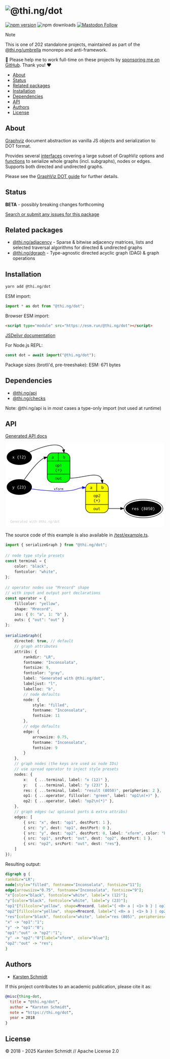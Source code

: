 <!-- This file is generated - DO NOT EDIT! -->
<!-- Please see: https://github.com/thi-ng/umbrella/blob/develop/CONTRIBUTING.md#changes-to-readme-files -->
# ![@thi.ng/dot](https://media.thi.ng/umbrella/banners-20230807/thing-dot.svg?a41a297b)

[![npm version](https://img.shields.io/npm/v/@thi.ng/dot.svg)](https://www.npmjs.com/package/@thi.ng/dot)
![npm downloads](https://img.shields.io/npm/dm/@thi.ng/dot.svg)
[![Mastodon Follow](https://img.shields.io/mastodon/follow/109331703950160316?domain=https%3A%2F%2Fmastodon.thi.ng&style=social)](https://mastodon.thi.ng/@toxi)

> [!NOTE]
> This is one of 202 standalone projects, maintained as part
> of the [@thi.ng/umbrella](https://github.com/thi-ng/umbrella/) monorepo
> and anti-framework.
>
> 🚀 Please help me to work full-time on these projects by [sponsoring me on
> GitHub](https://github.com/sponsors/postspectacular). Thank you! ❤️

- [About](#about)
- [Status](#status)
- [Related packages](#related-packages)
- [Installation](#installation)
- [Dependencies](#dependencies)
- [API](#api)
- [Authors](#authors)
- [License](#license)

## About

[Graphviz](http://www.graphviz.org/) document abstraction as vanilla JS
objects and serialization to DOT format.

Provides several
[interfaces](https://github.com/thi-ng/umbrella/tree/develop/packages/dot/src/api.ts)
covering a large subset of GraphViz options and
[functions](https://github.com/thi-ng/umbrella/tree/develop/packages/dot/src/serialize.ts)
to serialize whole graphs (incl. subgraphs), nodes or edges. Supports
both directed and undirected graphs.

Please see the [GraphViz DOT
guide](https://graphviz.gitlab.io/_pages/pdf/dotguide.pdf) for further
details.

## Status

**BETA** - possibly breaking changes forthcoming

[Search or submit any issues for this package](https://github.com/thi-ng/umbrella/issues?q=%5Bdot%5D+in%3Atitle)

## Related packages

- [@thi.ng/adjacency](https://github.com/thi-ng/umbrella/tree/develop/packages/adjacency) - Sparse & bitwise adjacency matrices, lists and selected traversal algorithms for directed & undirected graphs
- [@thi.ng/dgraph](https://github.com/thi-ng/umbrella/tree/develop/packages/dgraph) - Type-agnostic directed acyclic graph (DAG) & graph operations

## Installation

```bash
yarn add @thi.ng/dot
```

ESM import:

```ts
import * as dot from "@thi.ng/dot";
```

Browser ESM import:

```html
<script type="module" src="https://esm.run/@thi.ng/dot"></script>
```

[JSDelivr documentation](https://www.jsdelivr.com/)

For Node.js REPL:

```js
const dot = await import("@thi.ng/dot");
```

Package sizes (brotli'd, pre-treeshake): ESM: 671 bytes

## Dependencies

- [@thi.ng/api](https://github.com/thi-ng/umbrella/tree/develop/packages/api)
- [@thi.ng/checks](https://github.com/thi-ng/umbrella/tree/develop/packages/checks)

Note: @thi.ng/api is in _most_ cases a type-only import (not used at runtime)

## API

[Generated API docs](https://docs.thi.ng/umbrella/dot/)

![example graph](https://raw.githubusercontent.com/thi-ng/umbrella/develop/assets/dot/dot-example.png)

The source code of this example is also available in
[/test/example.ts](https://github.com/thi-ng/umbrella/tree/develop/packages/dot/test/example.ts).

```ts
import { serializeGraph } from "@thi.ng/dot";

// node type style presets
const terminal = {
    color: "black",
    fontcolor: "white",
};

// operator nodes use "Mrecord" shape
// with input and output port declarations
const operator = {
    fillcolor: "yellow",
    shape: "Mrecord",
    ins: { 0: "a", 1: "b" },
    outs: { "out": "out" }
};

serializeGraph({
    directed: true, // default
    // graph attributes
    attribs: {
        rankdir: "LR",
        fontname: "Inconsolata",
        fontsize: 9,
        fontcolor: "gray",
        label: "Generated with @thi.ng/dot",
        labeljust: "l",
        labelloc: "b",
        // node defaults
        node: {
            style: "filled",
            fontname: "Inconsolata",
            fontsize: 11
        },
        // edge defaults
        edge: {
            arrowsize: 0.75,
            fontname: "Inconsolata",
            fontsize: 9
        }
    },
    // graph nodes (the keys are used as node IDs)
    // use spread operator to inject style presets
    nodes: {
        x:   { ...terminal, label: "x (12)" },
        y:   { ...terminal, label: "y (23)" },
        res: { ...terminal, label: "result (8050)", peripheries: 2 },
        op1: { ...operator, fillcolor: "green", label: "op1\n(+)" },
        op2: { ...operator, label: "op2\n(*)" },
    },
    // graph edges (w/ optional ports & extra attribs)
    edges: [
        { src: "x", dest: "op1", destPort: 1 },
        { src: "y", dest: "op1", destPort: 0 },
        { src: "y", dest: "op2", destPort: 0, label: "xform", color: "blue" },
        { src: "op1", srcPort: "out", dest: "op2", destPort: 1 },
        { src: "op2", srcPort: "out", dest: "res"},
    ]
});
```

Resulting output:

```dot
digraph g {
rankdir="LR";
node[style="filled", fontname="Inconsolata", fontsize="11"];
edge[arrowsize="0.75", fontname="Inconsolata", fontsize="9"];
"x"[color="black", fontcolor="white", label="x (12)"];
"y"[color="black", fontcolor="white", label="y (23)"];
"op1"[fillcolor="yellow", shape=Mrecord, label="{ <0> a | <1> b } | op1\n(+) | { <out> out }"];
"op2"[fillcolor="yellow", shape=Mrecord, label="{ <0> a | <1> b } | op2\n(*) | { <out> out }"];
"res"[color="black", fontcolor="white", label="res (805)", peripheries="2"];
"x" -> "op1":"1";
"y" -> "op1":"0";
"op1":"out" -> "op2":"1";
"y" -> "op2":"0"[label="xform", color="blue"];
"op2":"out" -> "res";
}
```

## Authors

- [Karsten Schmidt](https://thi.ng)

If this project contributes to an academic publication, please cite it as:

```bibtex
@misc{thing-dot,
  title = "@thi.ng/dot",
  author = "Karsten Schmidt",
  note = "https://thi.ng/dot",
  year = 2018
}
```

## License

&copy; 2018 - 2025 Karsten Schmidt // Apache License 2.0
